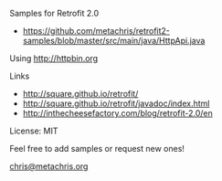 Samples for Retrofit 2.0

* https://github.com/metachris/retrofit2-samples/blob/master/src/main/java/HttpApi.java

Using http://httpbin.org


Links

* http://square.github.io/retrofit/
* http://square.github.io/retrofit/javadoc/index.html
* http://inthecheesefactory.com/blog/retrofit-2.0/en


License: MIT

Feel free to add samples or request new ones!

chris@metachris.org


